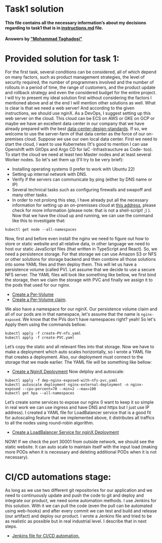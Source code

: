# Task1 solution
#### This file contains all the necessary information’s about my decisions regarding to task1 that is in [instructions.md](instructions.md) file.
#### Answers by ["Mohammad Taghadosi"](https://mtaghadosi.ir)

# Provided solution for task 1:
For the first task, several conditions can be considered, all of which depend on many factors, such as product management strategies, the level of security required, the number of programmers involved and the number of rollouts in a period of time, the range of customers, and the product update and rollback strategy and even the considered budget for the entire project. I will try to present my ideal solution first without considering the factors I mentioned above and at the end I will mention other solutions as well. What is clear is that we need a web server! And according to the given instructions, we should use nginX. As a DevOps, I suggest setting up this web server on the cloud. This cloud can be ECS on AWS or GKE on GCP or maybe we have an excellent data center in our company that we have already prepared with the best [data-center-design-standards](https://github.com/mtaghadosi/Data-Center-Design-Standards). If so, we welcome to use the server-farm of that data center as the force of our on-premises cloud. Suppose we use our own local data center.
First we need to start the cloud, I want to use Kubernetes (It's good to mention I can use Openshift with GitOps and Argo CD for IaC -Infrastraucture as Code- too). To start the cloud we need at least two Master nodes and at least several Worker nodes. So let's set them up (I'll try to be very brief):
 - Installing operating systems (I prefer to work with Ubuntu 22)
 - Setting up internal network with DNS.
 - Verify if the servers can communicate by ping (either by DNS name or IP)
 - Several technical tasks such as configuring firewalls and swapoff and many other tasks.
 - In order to not prolong this step, I have already put all the necessary information for setting up an on-premisses cloud at [this address](https://github.com/mtaghadosi/kubernetes-scripts/blob/main/install-kubernetes-on-ubuntu-22.sh), please check for more information (please note: that is not a shell-script! ;) ).
Now that we have the cloud up and running, we can use the command like this to investigate that:
```
kubectl get node --all-namespaces
```
Now, first and before even install the nginx we need to figure out how to store or static website and all relative data, in other language we need to host our static JavaScript files (that written in TypeScript and React). So, we need a persistence storage. For that storage we can use Amazon S3 or NFS or other solutions for storage backend and then combine all those solutions into some YAML files and then deploy them. This will let us have a persistence volume (called PV). Let assume that we decide to use a secure NFS server. The YAML files will look like something like bellow, we first bind the storage, then we claim the storage with PVC and finally we assign it to the pods that used for our nginx.
 - [Create a Per-Volume](/YAML/create-PV-nfs.yaml)
 - [Create a Per-Volume claim](/YAML/create-PVC.yaml).

We also have a namespace for our nginX. Our persistence volume claim and all of our pods are in that namespace, let's assume that the name is `nginx-exposed`. We know that the PVs don't have namespaces right? yeah! So let's Apply them using the commands bellow:

```
kubectl apply -f create-PV-nfs.yaml
kubectl apply -f create-PVC.yaml
```

Let’s copy the static and all relevant files into that storage. Now we have to make a deployment which auto scales horizontally, so I wrote a YAML file that creates a deployment. Also, our deployment must connect to the storage that we made earlier. The YAML file will be something like bellow: 
- [Create a NginX Deployment](/YAML/dep-nginx-exposed-with-nfs-pvc.yaml)
Now delploy and autoscale:
```shell
kubectl apply -f dep-nginx-exposed-with-nfs-pvc.yaml
kubectl autoscale deployment nginx-external-deployment -n nginx-exposed --cpu-percent=70 --min=2 --max=100
kubectl get hpa --all-namespaces
```
Let’s create some services to expose our nginx (I want to keep it so simple in real work we can use ingress and have DNS and https but I just use IP address). I created a YAML file for LoadBalancer service that is a good fit for autoscaling feature that we implemented above, it distributes all traffics to all the nodes using round-robin algorithm.
- [Create a LoadBalancer Service for nginX Deployment](/YAML/creat-loadbalancer-nginx.yaml)

NOW! If we check the port 30001 from outside network, we should see the static website. It can auto scale to maintain itself with the input load (making more PODs when it is necessary and deleting additional PODs when it is not necessary).

# CI/CD automations stage:

As long as we use two different git repositories for our application and we need to continuously update and push the code to git and deploy and integrate our product, we need some automation methods. I use Jenkins for this solution. With it we can pull the code (even the pull can be automated using web-hooks) and after every commit we can test and build and release (our artifact) and deploy our product. I wrote a Jenkins file and tried to be as realistic as possible but in real industrial level. I describe that in next steps.

- [Jenkins file for CI/CD automation.](/Jenkinsfile)

